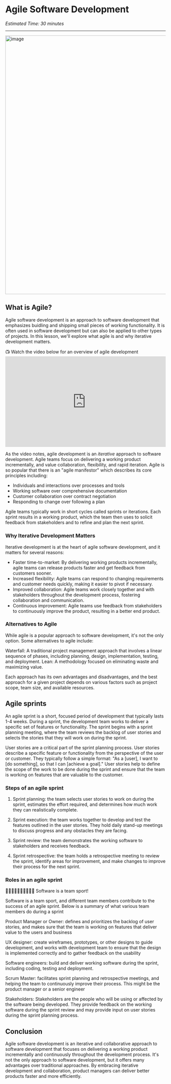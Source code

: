 # Agile Software Development

*Estimated Time: 30 minutes*

---

<img width="811" alt="image" src="https://user-images.githubusercontent.com/1774663/221367298-d9268e7a-d6ca-4e9d-b417-41076cf65aa4.png">

## What is Agile?

Agile software development is an approach to software development that emphasizes buidling and shipping small pieces of working functionality. It is often used in software development but can also be applied to other types of projects. In this lesson, we'll explore what agile is and why iterative development matters.

<aside>
  📺 Watch the video below for an overview of agile development
 </aside>
<div style="position: relative; padding-bottom: 56.25%; height: 0;">
  <iframe width="560" height="315" src="https://www.youtube.com/embed/GzzkpAOxHXs" title="YouTube video player" frameborder="0" allow="accelerometer; autoplay; clipboard-write; encrypted-media; gyroscope; picture-in-picture; web-share" allowfullscreen style="position: absolute; top: 0; left: 0; width: 100%; height: 100%;"
></iframe>
</div>


As the video notes, agile  development is an _iterative_ approach to software development. Agile teams focus on delivering a working product incrementally, and value collaboration, flexibility, and rapid iteration. Agile is so popular that there is an "agile manifestor" which describes its core principles including:

- Individuals and interactions over processes and tools
- Working software over comprehensive documentation
- Customer collaboration over contract negotiation
- Responding to change over following a plan

Agile teams typically work in short cycles called sprints or iterations. Each sprint results in a working product, which the team then uses to solicit feedback from stakeholders and to refine and plan the next sprint.



### Why Iterative Development Matters

Iterative development is at the heart of agile software development, and it matters for several reasons:

- Faster time-to-market: By delivering working products incrementally, agile teams can release products faster and get feedback from customers sooner.
- Increased flexibility: Agile teams can respond to changing requirements and customer needs quickly, making it easier to pivot if necessary.
- Improved collaboration: Agile teams work closely together and with stakeholders throughout the development process, fostering collaboration and communication.
- Continuous improvement: Agile teams use feedback from stakeholders to continuously improve the product, resulting in a better end product.

### Alternatives to Agile

While agile is a popular approach to software development, it's not the only option. Some alternatives to agile include:

Waterfall: A traditional project management approach that involves a linear sequence of phases, including planning, design, implementation, testing, and deployment.
Lean: A methodology focused on eliminating waste and maximizing value.

Each approach has its own advantages and disadvantages, and the best approach for a given project depends on various factors such as project scope, team size, and available resources.

## Agile sprints
An agile sprint is a short, focused period of development that typically lasts 1-4 weeks. During a sprint, the development team works to deliver a specific set of features or functionality. The sprint begins with a sprint planning meeting, where the team reviews the backlog of user stories and selects the stories that they will work on during the sprint.

User stories are a critical part of the sprint planning process. User stories describe a specific feature or functionality from the perspective of the user or customer. They typically follow a simple format: "As a [user], I want to [do something], so that I can [achieve a goal]." User stories help to define the scope of the work to be done during the sprint and ensure that the team is working on features that are valuable to the customer.

### Steps of an agile sprint
1. Sprint planning: the team selects user stories to work on during the sprint, estimates the effort required, and determines how much work they can realistically complete.

2. Sprint execution: the team works together to develop and test the features outlined in the user stories. They hold daily stand-up meetings to discuss progress and any obstacles they are facing.

3. Sprint review: the team demonstrates the working software to stakeholders and receives feedback.

4. Sprint retrospective: the team holds a retrospective meeting to review the sprint, identify areas for improvement, and make changes to improve their process for the next sprint.

### Roles in an agile sprint

<aside> 🧑🏿‍🤝‍🧑🏽🧑🏿‍🤝‍🧑🏽 Software is a team sport!
  </aside>
  
  Software is a team sport, and different team members contribute to the success of an agile sprint. Below is a summary of what various team members do during a sprint
  
  Product Manager or Owner: defines and prioritizes the backlog of user stories, and makes sure that the team is working on features that deliver value to the users and business 
  
  UX designer: create wireframes, prototypes, or other designs to guide development, and works with development team to ensure that the design is implemented correctly and to gather feedback on the usability

Software engineers: build and deliver working software during the sprint, including coding, testing and deployment.

Scrum Master: facilitates sprint planning and retrospective meetings, and helping the team to continuously improve their process. This might be the product manager or a senior engineer

Stakeholders: Stakeholders are the people who will be using or affected by the software being developed. They provide feedback on the working software during the sprint review and may provide input on user stories during the sprint planning process.

## Conclusion

Agile software development is an iterative and collaborative approach to software development that focuses on delivering a working product incrementally and continuously throughout the development process. It's not the only approach to software development, but it offers many advantages over traditional approaches. By embracing iterative development and collaboration, product managers can deliver better products faster and more efficiently.
